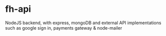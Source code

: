 # fh-api
NodeJS backend, with express, 
mongoDB and external API implementations such as 
google sign in, 
payments gateway & 
node-mailer
